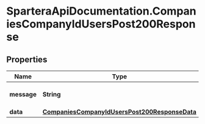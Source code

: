 # SparteraApiDocumentation.CompaniesCompanyIdUsersPost200Response

## Properties

Name | Type | Description | Notes
------------ | ------------- | ------------- | -------------
**message** | **String** | Response status message | 
**data** | [**CompaniesCompanyIdUsersPost200ResponseData**](CompaniesCompanyIdUsersPost200ResponseData.md) |  | 


